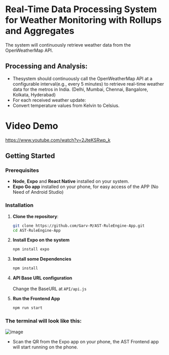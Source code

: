 # Real-Time Data Processing System for Weather Monitoring with Rollups and Aggregates
The system will continuously retrieve weather data from the OpenWeatherMap API.<br>

## Processing and Analysis:
- Thesystem should continuously call the OpenWeatherMap API at a configurable interval(e.g., every 5 minutes) to retrieve real-time weather data for the metros in India. (Delhi, Mumbai, Chennai, Bangalore, Kolkata, Hyderabad)
- For each received weather update:
- Convert temperature values from Kelvin to Celsius.
# Video Demo
https://www.youtube.com/watch?v=2JteKSRwp_k

## Getting Started

### Prerequisites
- **Node**, **Expo** and **React Native** installed on your system.
- **Expo Go app** installed on your phone, for easy access of the APP (No Need of Android Studio)

### Installation

1. **Clone the repository**:
   ```bash
   git clone https://github.com/Garv-M/AST-RuleEngine-App.git
   cd AST-RuleEngine-App
2. **Install Expo on the system**
   ```bash
   npm install expo

3. **Install some Dependencies**
   ```bash
   npm install
4. **API Base URL configuration** <br><br>
   Change the BaseURL at ```API/api.js```
   
5. **Run the Frontend App**
   ```bash
   npm run start
### The terminal will look like this: <br>
![image](https://github.com/user-attachments/assets/50cc514d-2de7-4e97-b6dc-b770072146bb)
<br>
- Scan the QR from the Expo app on your phone, the AST Frontend app will start running on the phone. 
